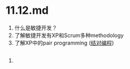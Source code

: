 # 11.12.md
1. 什么是敏捷开发？
2. 了解敏捷开发有XP和Scrum多种methodology
3. 了解XP中的pair programming ([结对编程](https://www.cnblogs.com/shitouer/archive/2012/01/06/2314993.html))

## 
1. 
